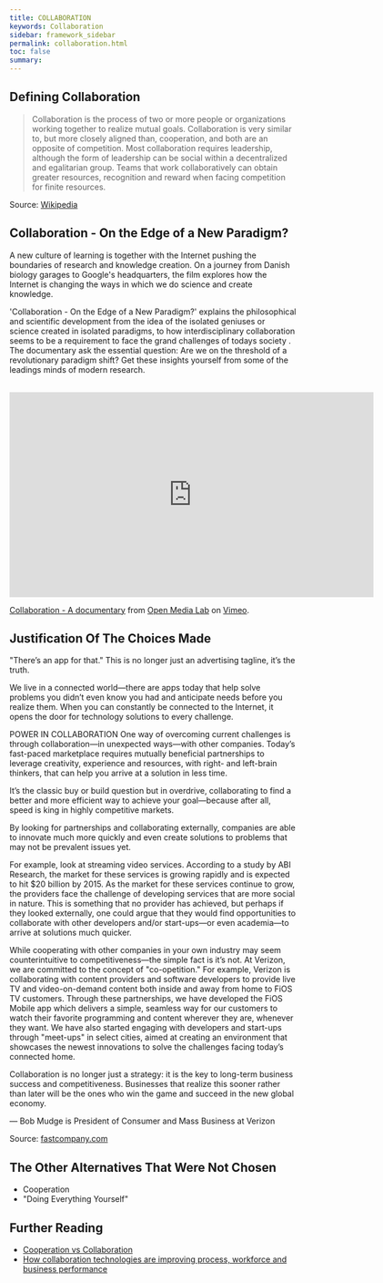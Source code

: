 ```yaml
---
title: COLLABORATION
keywords: Collaboration
sidebar: framework_sidebar
permalink: collaboration.html
toc: false
summary:
---
```


## Defining Collaboration
> Collaboration is the process of two or more people or organizations working together to realize mutual goals. Collaboration is very similar to, but more closely aligned than, cooperation, and both are an opposite of competition. Most collaboration requires leadership, although the form of leadership can be social within a decentralized and egalitarian group. Teams that work collaboratively can obtain greater resources, recognition and reward when facing competition for finite resources.

Source: [Wikipedia](https://en.wikipedia.org/wiki/Collaboration)

## Collaboration - On the Edge of a New Paradigm?
A new culture of learning is together with the Internet pushing the boundaries of research and knowledge creation. On a journey from Danish biology garages to Google's headquarters, the film explores how the Internet is changing the ways in which we do science and create knowledge.

'Collaboration - On the Edge of a New Paradigm?' explains the philosophical and scientific development from the idea of the isolated geniuses or science created in isolated paradigms, to how interdisciplinary collaboration seems to be a requirement to face the grand challenges of todays society . The documentary ask the essential question: Are we on the threshold of a revolutionary paradigm shift? Get these insights yourself from some of the leadings minds of modern research.
<br><br>
<iframe src="https://player.vimeo.com/video/119101747?title=0&byline=0&portrait=0" width="640" height="360" frameborder="0" webkitallowfullscreen mozallowfullscreen allowfullscreen></iframe>
<p><a href="https://vimeo.com/119101747">Collaboration - A documentary</a> from <a href="https://vimeo.com/openmedialab">Open Media Lab</a> on <a href="https://vimeo.com">Vimeo</a>.</p>

## Justification Of The Choices Made
"There’s an app for that." This is no longer just an advertising tagline, it’s the truth.

We live in a connected world—there are apps today that help solve problems you didn’t even know you had and anticipate needs before you realize them. When you can constantly be connected to the Internet, it opens the door for technology solutions to every challenge.

POWER IN COLLABORATION
One way of overcoming current challenges is through collaboration—in unexpected ways—with other companies. Today’s fast-paced marketplace requires mutually beneficial partnerships to leverage creativity, experience and resources, with right- and left-brain thinkers, that can help you arrive at a solution in less time.

It’s the classic buy or build question but in overdrive, collaborating to find a better and more efficient way to achieve your goal—because after all, speed is king in highly competitive markets.

By looking for partnerships and collaborating externally, companies are able to innovate much more quickly and even create solutions to problems that may not be prevalent issues yet.

For example, look at streaming video services. According to a study by ABI Research, the market for these services is growing rapidly and is expected to hit $20 billion by 2015. As the market for these services continue to grow, the providers face the challenge of developing services that are more social in nature. This is something that no provider has achieved, but perhaps if they looked externally, one could argue that they would find opportunities to collaborate with other developers and/or start-ups—or even academia—to arrive at solutions much quicker.

While cooperating with other companies in your own industry may seem counterintuitive to competitiveness—the simple fact is it’s not. At Verizon, we are committed to the concept of "co-opetition." For example, Verizon is collaborating with content providers and software developers to provide live TV and video-on-demand content both inside and away from home to FiOS TV customers. Through these partnerships, we have developed the FiOS Mobile app which delivers a simple, seamless way for our customers to watch their favorite programming and content wherever they are, whenever they want. We have also started engaging with developers and start-ups through "meet-ups" in select cities, aimed at creating an environment that showcases the newest innovations to solve the challenges facing today’s connected home.

Collaboration is no longer just a strategy: it is the key to long-term business success and competitiveness. Businesses that realize this sooner rather than later will be the ones who win the game and succeed in the new global economy.

— Bob Mudge is President of Consumer and Mass Business at Verizon

Source: [fastcompany.com](https://www.fastcompany.com/3024246/leadership-now/why-collaboration-is-crucial-to-success)

## The Other Alternatives That Were Not Chosen
* Cooperation
* "Doing Everything Yourself"

## Further Reading
* [Cooperation vs Collaboration](http://cloudhead.headmine.net/post/3279118157/cooperation-vs-collaboration)
* [How collaboration technologies are improving process, workforce and business performance](https://www.accenture.com/us-en/insight-outlook-how-collaboration-technologies-are-improving-process-workforce-business)
